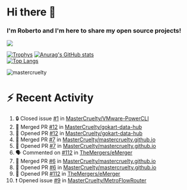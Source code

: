 # Hi there 👋
### I'm Roberto and I'm here to share my open source projects!

<img src="https://komarev.com/ghpvc/?username=mastercruelty&label=Profile views&color=0e75b6"><br>

[![Trophys](https://github-profile-trophy.vercel.app/?username=mastercruelty)](https://github.com/ryo-ma/github-profile-trophy)
[![Anurag's GitHub stats](https://github-readme-stats.vercel.app/api?username=mastercruelty&show_icons=true&theme=tokyonight)](https://github.com/anuraghazra/github-readme-stats)<br>
[![Top Langs](https://github-readme-stats.vercel.app/api/top-langs/?username=mastercruelty&langs_count=10&hide=jupyter%20notebook&exclude_repo=Alarm-project&layout=compact&theme=tokyonight)](https://github.com/anuraghazra/github-readme-stats)
<p><img align="center" src="https://github-readme-streak-stats.herokuapp.com/?user=mastercruelty&" alt="mastercruelty" /></p>

# :zap: Recent Activity
<!--START_SECTION:activity-->
1. 🔒 Closed issue [#1](https://github.com/MasterCruelty/VMware-PowerCLI/issues/1) in [MasterCruelty/VMware-PowerCLI](https://github.com/MasterCruelty/VMware-PowerCLI)
2. 🎉 Merged PR [#12](https://github.com/MasterCruelty/gokart-data-hub/pull/12) in [MasterCruelty/gokart-data-hub](https://github.com/MasterCruelty/gokart-data-hub)
3. 💪 Opened PR [#12](https://github.com/MasterCruelty/gokart-data-hub/pull/12) in [MasterCruelty/gokart-data-hub](https://github.com/MasterCruelty/gokart-data-hub)
4. 🎉 Merged PR [#7](https://github.com/MasterCruelty/mastercruelty.github.io/pull/7) in [MasterCruelty/mastercruelty.github.io](https://github.com/MasterCruelty/mastercruelty.github.io)
5. 💪 Opened PR [#7](https://github.com/MasterCruelty/mastercruelty.github.io/pull/7) in [MasterCruelty/mastercruelty.github.io](https://github.com/MasterCruelty/mastercruelty.github.io)
6. 🗣 Commented on [#112](https://github.com/TheMergers/eMerger/pull/112#issuecomment-1989574599) in [TheMergers/eMerger](https://github.com/TheMergers/eMerger)
7. 🎉 Merged PR [#6](https://github.com/MasterCruelty/mastercruelty.github.io/pull/6) in [MasterCruelty/mastercruelty.github.io](https://github.com/MasterCruelty/mastercruelty.github.io)
8. 💪 Opened PR [#6](https://github.com/MasterCruelty/mastercruelty.github.io/pull/6) in [MasterCruelty/mastercruelty.github.io](https://github.com/MasterCruelty/mastercruelty.github.io)
9. 💪 Opened PR [#112](https://github.com/TheMergers/eMerger/pull/112) in [TheMergers/eMerger](https://github.com/TheMergers/eMerger)
10. ❗ Opened issue [#9](https://github.com/MasterCruelty/MetroFlowRouter/issues/9) in [MasterCruelty/MetroFlowRouter](https://github.com/MasterCruelty/MetroFlowRouter)
<!--END_SECTION:activity-->
